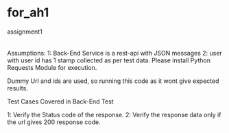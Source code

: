 # for_ah1
assignment1
######
Assumptions:
1: Back-End Service is a rest-api with JSON messages
2: user with user id has 1 stamp collected as per test data.
Please install Python Requests Module for execution.

Dummy Url and ids are used, so running this code as it wont give expected results.

Test Cases Covered in Back-End Test

1: Verify the Status code of the response.
2: Verify the response data only if the url gives 200 response code.
